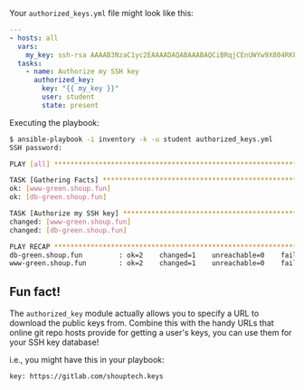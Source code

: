 Your `authorized_keys.yml` file might look like this:

```yaml
---
- hosts: all
  vars:
    my_key: ssh-rsa AAAAB3NzaC1yc2EAAAADAQABAAABAQCiBRqjCEnUWYw9X804RKFVhO0W/gFlVheVJILFQ00tDsSN7YxmCz7M3JIApV0B4qccf+QngrpTo2l8nS+p4uCvYWICBq0Ppg3gAIXXi6x5Q7NETVa5rMddVJuNX1H+qxujLifdwpkTkjD2aHkkzVfrWF3wbSxeR1Wf4F8gh0k9MdZoqwR9w1JIKKh0src8EQI5NGFxYU2YS4ZjcP4w3EeLKMyDYgBjCJL1WbXNSfUKH31w4l0XsDOhzpT0mPpikk2nEm+Vg8tN1I+oZdbPqUgPDeg0q8iJ4fKVVbFgVFwJ6wc2i0olJN9XsFjVABNXclB6OL+SFt7yPOCMyjqRZDFJ mike@lappy.home.shoup.io
  tasks:
    - name: Authorize my SSH key
      authorized_key:
        key: "{{ my_key }}"
        user: student
        state: present
```

Executing the playbook:

```bash
$ ansible-playbook -i inventory -k -u student authorized_keys.yml
SSH password:

PLAY [all] ***********************************************************************************

TASK [Gathering Facts] ***********************************************************************
ok: [www-green.shoup.fun]
ok: [db-green.shoup.fun]

TASK [Authorize my SSH key] ******************************************************************
changed: [www-green.shoup.fun]
changed: [db-green.shoup.fun]

PLAY RECAP ***********************************************************************************
db-green.shoup.fun         : ok=2    changed=1    unreachable=0    failed=0   
www-green.shoup.fun        : ok=2    changed=1    unreachable=0    failed=0   
```

## Fun fact!

The `authorized_key` module actually allows you to specify a URL to download
the public keys from. Combine this with the handy URLs that online git repo
hosts provide for getting a user's keys, you can use them for your SSH key
database!

i.e., you might have this in your playbook:

```
key: https://gitlab.com/shouptech.keys
```
